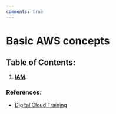 ```yaml
---
comments: true
---
```


# **Basic AWS concepts** 

## **Table of Contents:**

1. **[IAM](IAM.md).**

### **References:**

- [Digital Cloud Training](https://digitalcloud.training/)

  
